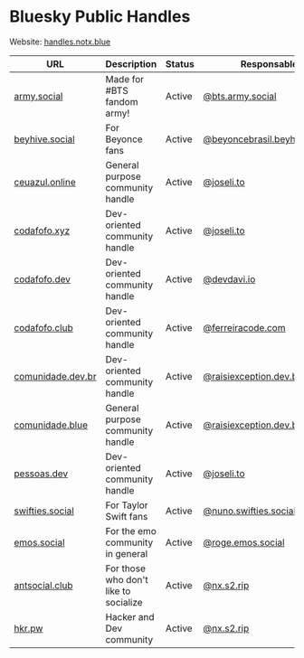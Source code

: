 # Bluesky Public Handles

Website: [handles.notx.blue](https://handles.notx.blue)

| URL                                       | Description | Status | Responsable | Country |
|-------------------------------------------|--------|--------|------------|------------|
| [army.social](https://army.social)        | Made for #BTS fandom army! | Active | [@bts.army.social](https://bsky.app/profile/bts.army.social)          | 🇧🇷 |
| [beyhive.social](https://beyhive.social)  | For Beyonce fans | Active | [@beyoncebrasil.beyhive.social](https://bsky.app/profile/beyoncebrasil.beyhive.social) | 🇧🇷 |
| [ceuazul.online](https://ceuazul.online)  | General purpose community handle | Active | [@joseli.to](https://bsky.app/profile/joseli.to) | 🇧🇷 |
| [codafofo.xyz](https://codafofo.xyz)      | Dev-oriented community handle | Active | [@joseli.to](https://bsky.app/profile/joseli.to) |  🇧🇷 |
| [codafofo.dev](https://codafofo.dev)      | Dev-oriented community handle | Active | [@devdavi.io](https://bsky.app/profile/devdavi.io) | 🇧🇷 |
| [codafofo.club](https://codafofo.club)    | Dev-oriented community handle | Active | [@ferreiracode.com](https://bsky.app/profile/ferreiracode.com) | 🇧🇷 |
| [comunidade.dev.br](https://comunidade.dev.br)  | Dev-oriented community handle | Active | [@raisiexception.dev.br](https://bsky.app/profile/raisiexception.dev.br) | 🇧🇷 |
| [comunidade.blue](https://comunidade.blue)  | General purpose community handle | Active | [@raisiexception.dev.br](https://bsky.app/profile/raisiexception.dev.br) | 🇧🇷 |
| [pessoas.dev](https://pessoas.dev)        | Dev-oriented community handle | Active | [@joseli.to](https://bsky.app/profile/joseli.to) | 🇧🇷 |
| [swifties.social](https://swifties.social/)  | For Taylor Swift fans | Active | [@nuno.swifties.social](https://bsky.app/profile/nuno.swifties.social)          | 🇧🇷 |
| [emos.social](https://emos.social/)  | For the emo community in general | Active | [@roge.emos.social](https://bsky.app/profile/roge.emos.social)          | 🇧🇷 |
| [antsocial.club](https://antsocial.club/)  | For those who don't like to socialize | Active | [@nx.s2.rip](https://bsky.app/profile/nx.s2.rip)          | 🇧🇷 |
| [hkr.pw](https://hkr.pw/)  | Hacker and Dev community | Active | [@nx.s2.rip](https://bsky.app/profile/nx.s2.rip)          | 🇧🇷 |
